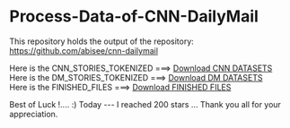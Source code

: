 # Process-Data-of-CNN-DailyMail
This repository holds the output of the repository: https://github.com/abisee/cnn-dailymail  

Here is the CNN_STORIES_TOKENIZED ===> [Download CNN DATASETS](https://drive.google.com/file/d/0BzQ6rtO2VN95cmNuc2xwUS1wdEE/view?usp=sharing&resourcekey=0-OgBUzdwk8J6prDI6MKPvFw) <br>
Here is the DM_STORIES_TOKENIZED ===> [Download DM DATASETS](https://drive.google.com/file/d/0BzQ6rtO2VN95bndCZDdpdXJDV1U/view?usp=sharing&resourcekey=0-2zxoB7Zs_uhrtZG-0YjANA) <br>
Here is the FINISHED_FILES ===> [Download FINISHED FILES](https://drive.google.com/file/d/0BzQ6rtO2VN95a0c3TlZCWkl3aU0/view?usp=sharing&resourcekey=0-toctC3TNM1vffPCZ7XT0JA) <br>

Best of Luck !.... :)
Today --- I reached 200 stars ... Thank you all for your appreciation.


